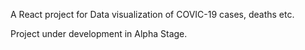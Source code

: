 A React project for Data visualization of COVIC-19 cases, deaths etc.

Project under development in Alpha Stage.

